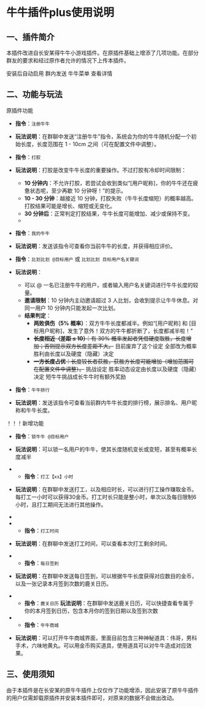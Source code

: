 # 牛牛插件plus使用说明

## 一、插件简介
本插件改进自长安某得牛牛小游戏插件。在原插件基础上增添了几项功能。在部分群友的要求和经过原作者允许的情况下上传本插件。

安装后自动启用 群内发送 牛牛菜单 查看详情

## 二、功能与玩法
原插件功能

- **指令**：`注册牛牛`
- **玩法说明**：在群聊中发送“注册牛牛”指令，系统会为你的牛牛随机分配一个初始长度，长度范围在 1 - 10cm 之间（可在配置文件中调整）。

- **指令**：`打胶`
- **玩法说明**：打胶是改变牛牛长度的重要操作。不过打胶有冷却时间限制：
    - **10 分钟内**：不允许打胶，若尝试会收到类似“[用户昵称]，你的牛牛还在疲惫状态呢，至少再歇 10 分钟呀！”的提示。
    - **10 - 30 分钟**：越接近 10 分钟，打胶失败（牛牛长度缩短）的概率越高。打胶结果可能是增长、缩短或无变化。
    - **30 分钟后**：正常判定打胶结果，牛牛长度可能增加、减少或保持不变。
    - 
- **指令**：`我的牛牛`
- **玩法说明**：发送该指令可查看你当前牛牛的长度，并获得相应评价。

- **指令**：`比划比划 @目标用户` 或 `比划比划 目标用户名关键词`
- **玩法说明**：
    - 可以 @ 一名已注册牛牛的用户，或者输入用户名关键词进行牛牛长度的较量。
    - **邀请限制**：10 分钟内主动邀请超过 3 人比划，会收到提示让牛牛休息。对同一用户 10 分钟内只能发起一次比划。
    - **结果判定**：
        - **两败俱伤（5% 概率）**：双方牛牛长度都减半。例如“[用户昵称] 和 [目标用户昵称]，发生了意外！双方的牛牛都折断了，长度都减半啦！”
        - ~~**长度相近（差距 ≤ 10）**：有 30% 概率发起者凭借硬度取胜，长度增加；否则提示双方长度差距不大。~~ 目前废弃了这个设定 全部改为概率胜利由长度以及硬度（隐藏）决定
        - ~~**一方长度占优**：长度较长者获胜，获胜方长度可能增加（增加范围可在配置文件中调整）。~~ 挑战设定 胜率动态设定由长度以及硬度（隐藏）决定 短牛牛挑战成长牛牛时有额外奖励

- **指令**：`牛牛排行`
- **玩法说明**：发送该指令可查看当前群内牛牛长度的排行榜，展示排名、用户昵称和牛牛长度。

！！！新增功能
- **指令**：`锁牛牛 @目标用户`
- **玩法说明**：可以锁一名用户的牛牛，使其长度随机变长或变短，甚至有概率长度减半

- - **指令**：`打工【xx】小时`
- **玩法说明**：在群聊中发送打工，以及相应时长，可以进行打工操作赚取金币。每打工一小时可以获得30金币。打工时长只能是整小时，单次以及每日限制6小时，且打工期间无法进行其他操作。
- 
- - **指令**：`打工时间`
- **玩法说明**：在群聊中发送打工时间，可以查看本次打工剩余时间。

- - **指令**：`每日签到`
- **玩法说明**：在群聊中发送每日签到，可以根据牛牛长度获得对应数目的金币，以及一张记录本月签到次数的鹿关日历。

- - **指令**：`鹿关日历`
**玩法说明**：在群聊中发送鹿关日历，可以快捷查看专属于你的本月签到日历，包含本月你的签到日期以及签到次数

- - **指令**：`牛牛商城`
- **玩法说明**：可以打开牛牛商城界面，里面目前包含三种神秘道具：伟哥，男科手术，六味地黄丸。可以用金币购买道具，使用道具可以对牛牛造成对应效果。

## 三、使用须知
由于本插件是在长安某的原牛牛插件上仅仅作了功能增添，因此安装了原牛牛插件的用户仅需卸载原插件并安装本插件即可，对原来的数据不会做出改动。

